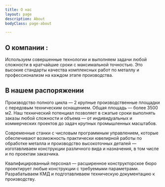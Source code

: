 ```yaml
---
title: О нас
layout: page
description: About
bodyClass: page-about

---
```

## О компании :

Используем совершенные технологии и выполняем задачи любой сложности в кратчайшие сроки с максимальной точностью. Это высокие стандарты качества комплексных работ по металлу и профессионализм на каждом этапе производства.

## В нашем распоряжении

Производство полного цикла — 2 крупные производственные площадки с передовым техническим оснащением. Общая площадь — более 3500 м2. Наш технический потенциал позволяет в сжатые сроки выполнять заказы любой сложности и объема — от индивидуальных и коммерческих проектов до задач крупных промышленных масштабов.

Современные станки с числовым программным управлением, которые обеспечивают возможность практически ювелирной работы по обработке металла и производство высокоточных деталей — изготавливаем конструкции различного вида и назначения, в том числе и по проектам заказчика.

Квалифицированный персонал — расширенное конструкторское бюро проектирует любые конструкции с требуемыми параметрами. Разрабатываем КМД и подготавливаем техническую документацию к производству.